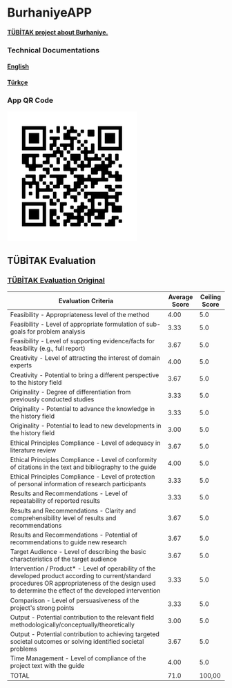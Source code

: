 # BurhaniyeAPP

#### [TÜBİTAK project about Burhaniye.](https://burhaniyem.pythonanywhere.com/)

### Technical Documentations

#### [English](/TechnicalDocumentation-EN.md)

#### [Türkçe](/TechnicalDocumentation-TR.md)

### App QR Code

![QR Code](qr.png "QR Code")

## TÜBİTAK Evaluation

### [TÜBİTAK Evaluation Original](/TUBITAK-RATE.pdf)

| Evaluation Criteria                                                                                                                                                                                           | Average Score | Ceiling Score |
| ------------------------------------------------------------------------------------------------------------------------------------------------------------------------------------------------------------- | ------------- | ------------- |
| Feasibility - Appropriateness level of the method                                                                                                                                                             | 4.00          | 5.0           |
| Feasibility - Level of appropriate formulation of sub-goals for problem analysis                                                                                                                              | 3.33          | 5.0           |
| Feasibility - Level of supporting evidence/facts for feasibility (e.g., full report)                                                                                                                          | 3.67          | 5.0           |
| Creativity - Level of attracting the interest of domain experts                                                                                                                                               | 4.00          | 5.0           |
| Creativity - Potential to bring a different perspective to the history field                                                                                                                                  | 3.67          | 5.0           |
| Originality - Degree of differentiation from previously conducted studies                                                                                                                                     | 3.33          | 5.0           |
| Originality - Potential to advance the knowledge in the history field                                                                                                                                         | 3.33          | 5.0           |
| Originality - Potential to lead to new developments in the history field                                                                                                                                      | 3.00          | 5.0           |
| Ethical Principles Compliance - Level of adequacy in literature review                                                                                                                                        | 3.67          | 5.0           |
| Ethical Principles Compliance - Level of conformity of citations in the text and bibliography to the guide                                                                                                    | 4.00          | 5.0           |
| Ethical Principles Compliance - Level of protection of personal information of research participants                                                                                                          | 3.33          | 5.0           |
| Results and Recommendations - Level of repeatability of reported results                                                                                                                                      | 3.33          | 5.0           |
| Results and Recommendations - Clarity and comprehensibility level of results and recommendations                                                                                                              | 3.67          | 5.0           |
| Results and Recommendations - Potential of recommendations to guide new research                                                                                                                              | 3.67          | 5.0           |
| Target Audience - Level of describing the basic characteristics of the target audience                                                                                                                        | 3.67          | 5.0           |
| Intervention / Product\* - Level of operability of the developed product according to current/standard procedures OR appropriateness of the design used to determine the effect of the developed intervention | 3.33          | 5.0           |
| Comparison - Level of persuasiveness of the project's strong points                                                                                                                                           | 3.33          | 5.0           |
| Output - Potential contribution to the relevant field methodologically/conceptually/theoretically                                                                                                             | 3.00          | 5.0           |
| Output - Potential contribution to achieving targeted societal outcomes or solving identified societal problems                                                                                               | 3.67          | 5.0           |
| Time Management - Level of compliance of the project text with the guide                                                                                                                                      | 4.00          | 5.0           |
| TOTAL                                                                                                                                                                                                         | 71.0          | 100,00        |
